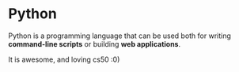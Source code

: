 # Python

Python is a programming language that can be used both for writing **command-line scripts** or building **web applications**.

It is awesome,  and loving cs50 :0)